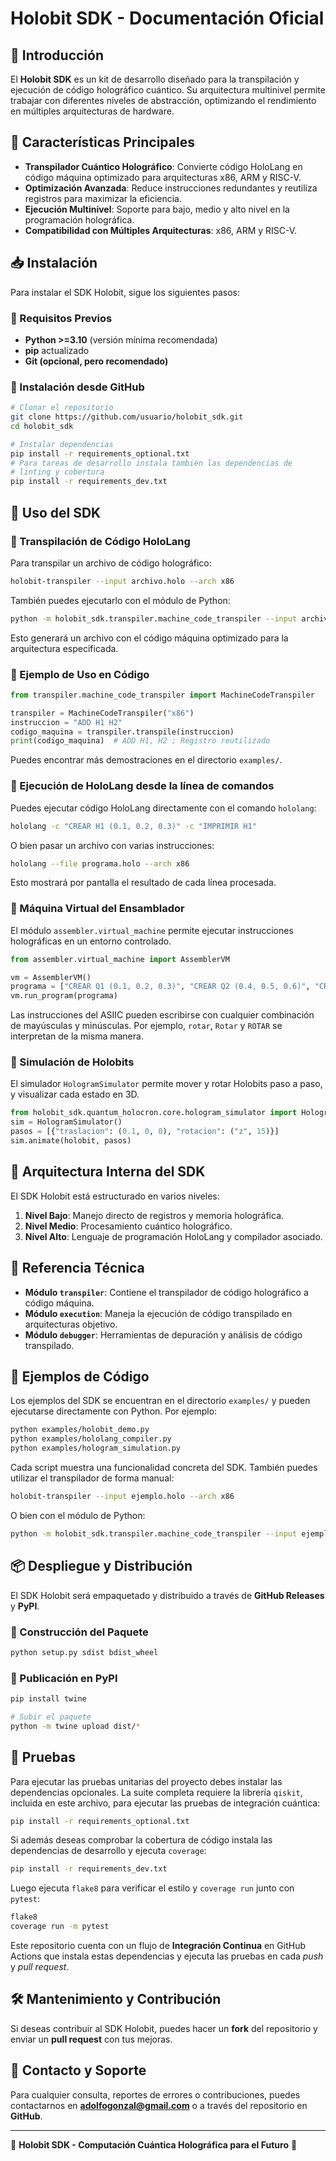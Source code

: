 
# Holobit SDK - Documentación Oficial

## 📌 Introducción
El **Holobit SDK** es un kit de desarrollo diseñado para la transpilación y ejecución de código holográfico cuántico. Su arquitectura multinivel permite trabajar con diferentes niveles de abstracción, optimizando el rendimiento en múltiples arquitecturas de hardware.

## 🔹 Características Principales
- **Transpilador Cuántico Holográfico**: Convierte código HoloLang en código máquina optimizado para arquitecturas x86, ARM y RISC-V.
- **Optimización Avanzada**: Reduce instrucciones redundantes y reutiliza registros para maximizar la eficiencia.
- **Ejecución Multinivel**: Soporte para bajo, medio y alto nivel en la programación holográfica.
- **Compatibilidad con Múltiples Arquitecturas**: x86, ARM y RISC-V.

## 📥 Instalación
Para instalar el SDK Holobit, sigue los siguientes pasos:

### 🔹 Requisitos Previos
- **Python >=3.10** (versión mínima recomendada)
- **pip** actualizado
- **Git (opcional, pero recomendado)**

### 🔹 Instalación desde GitHub
```bash
# Clonar el repositorio
git clone https://github.com/usuario/holobit_sdk.git
cd holobit_sdk

# Instalar dependencias
pip install -r requirements_optional.txt
# Para tareas de desarrollo instala también las dependencias de 
# linting y cobertura
pip install -r requirements_dev.txt
```

## 🚀 Uso del SDK
### 🔹 Transpilación de Código HoloLang
Para transpilar un archivo de código holográfico:
```bash
holobit-transpiler --input archivo.holo --arch x86
```
También puedes ejecutarlo con el módulo de Python:
```bash
python -m holobit_sdk.transpiler.machine_code_transpiler --input archivo.holo --arch x86
```
Esto generará un archivo con el código máquina optimizado para la arquitectura especificada.

### 🔹 Ejemplo de Uso en Código
```python
from transpiler.machine_code_transpiler import MachineCodeTranspiler

transpiler = MachineCodeTranspiler("x86")
instruccion = "ADD H1 H2"
codigo_maquina = transpiler.transpile(instruccion)
print(codigo_maquina)  # ADD H1, H2 ; Registro reutilizado
```

Puedes encontrar más demostraciones en el directorio `examples/`.

### 🔹 Ejecución de HoloLang desde la línea de comandos
Puedes ejecutar código HoloLang directamente con el comando `hololang`:
```bash
hololang -c "CREAR H1 (0.1, 0.2, 0.3)" -c "IMPRIMIR H1"
```
O bien pasar un archivo con varias instrucciones:
```bash
hololang --file programa.holo --arch x86
```
Esto mostrará por pantalla el resultado de cada línea procesada.

### 🔹 Máquina Virtual del Ensamblador
El módulo `assembler.virtual_machine` permite ejecutar instrucciones holográficas en un entorno controlado.
```python
from assembler.virtual_machine import AssemblerVM

vm = AssemblerVM()
programa = ["CREAR Q1 (0.1, 0.2, 0.3)", "CREAR Q2 (0.4, 0.5, 0.6)", "CREAR H1 {Q1, Q2}", "ROT H1 z 90"]
vm.run_program(programa)
```
Las instrucciones del ASIIC pueden escribirse con cualquier combinación de mayúsculas y minúsculas. Por ejemplo, `rotar`, `Rotar` y `ROTAR` se interpretan de la misma manera.
### 🔹 Simulación de Holobits
El simulador `HologramSimulator` permite mover y rotar Holobits paso a paso,
y visualizar cada estado en 3D.
```python
from holobit_sdk.quantum_holocron.core.hologram_simulator import HologramSimulator
sim = HologramSimulator()
pasos = [{"traslacion": (0.1, 0, 0), "rotacion": ("z", 15)}]
sim.animate(holobit, pasos)
```
## 🔬 Arquitectura Interna del SDK
El SDK Holobit está estructurado en varios niveles:
1. **Nivel Bajo**: Manejo directo de registros y memoria holográfica.
2. **Nivel Medio**: Procesamiento cuántico holográfico.
3. **Nivel Alto**: Lenguaje de programación HoloLang y compilador asociado.

## 📖 Referencia Técnica
- **Módulo `transpiler`**: Contiene el transpilador de código holográfico a código máquina.
- **Módulo `execution`**: Maneja la ejecución de código transpilado en arquitecturas objetivo.
- **Módulo `debugger`**: Herramientas de depuración y análisis de código transpilado.

## 📄 Ejemplos de Código
Los ejemplos del SDK se encuentran en el directorio `examples/` y pueden
ejecutarse directamente con Python. Por ejemplo:
```bash
python examples/holobit_demo.py
python examples/hololang_compiler.py
python examples/hologram_simulation.py
```
Cada script muestra una funcionalidad concreta del SDK. También puedes
utilizar el transpilador de forma manual:
```bash
holobit-transpiler --input ejemplo.holo --arch x86
```
O bien con el módulo de Python:
```bash
python -m holobit_sdk.transpiler.machine_code_transpiler --input ejemplo.holo --arch x86
```

## 📦 Despliegue y Distribución
El SDK Holobit será empaquetado y distribuido a través de **GitHub Releases** y **PyPI**.

### 🔹 Construcción del Paquete
```bash
python setup.py sdist bdist_wheel
```

### 🔹 Publicación en PyPI
```bash
pip install twine

# Subir el paquete
python -m twine upload dist/*
```

## 🧪 Pruebas
Para ejecutar las pruebas unitarias del proyecto debes instalar las dependencias opcionales.
La suite completa requiere la librería `qiskit`, incluida en este archivo, para ejecutar las pruebas de integración cuántica:
```bash
pip install -r requirements_optional.txt
```
Si además deseas comprobar la cobertura de código instala las dependencias de desarrollo y ejecuta `coverage`:
```bash
pip install -r requirements_dev.txt
```
Luego ejecuta `flake8` para verificar el estilo y `coverage run` junto con `pytest`:
```bash
flake8
coverage run -m pytest
```
Este repositorio cuenta con un flujo de **Integración Continua** en GitHub Actions que instala estas dependencias y ejecuta las pruebas en cada *push* y *pull request*.

## 🛠 Mantenimiento y Contribución
Si deseas contribuir al SDK Holobit, puedes hacer un **fork** del repositorio y enviar un **pull request** con tus mejoras.

## 📧 Contacto y Soporte
Para cualquier consulta, reportes de errores o contribuciones, puedes contactarnos en **adolfogonzal@gmail.com** o a través del repositorio en **GitHub**.

---

📌 **Holobit SDK - Computación Cuántica Holográfica para el Futuro** 🚀



